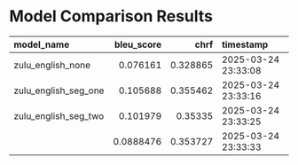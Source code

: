 # Model Comparison Results

| model_name           |   bleu_score |     chrf | timestamp           |
|:---------------------|-------------:|---------:|:--------------------|
| zulu_english_none    |    0.076161  | 0.328865 | 2025-03-24 23:33:08 |
| zulu_english_seg_one |    0.105688  | 0.355462 | 2025-03-24 23:33:16 |
| zulu_english_seg_two |    0.101979  | 0.35335  | 2025-03-24 23:33:25 |
|                      |    0.0888476 | 0.353727 | 2025-03-24 23:33:33 |